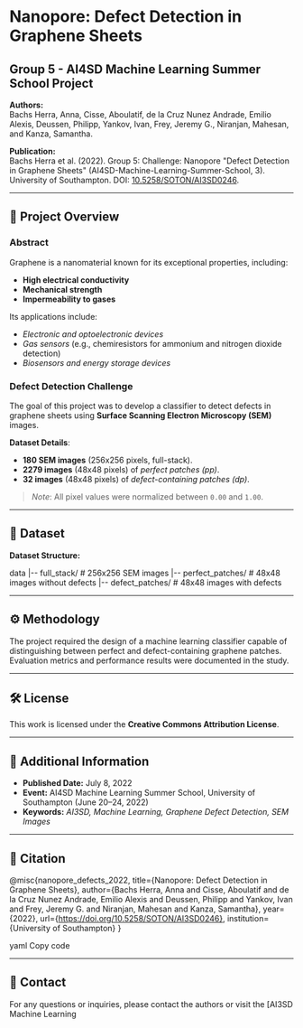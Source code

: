 # Nanopore: Defect Detection in Graphene Sheets

## Group 5 - AI4SD Machine Learning Summer School Project

**Authors:**  
Bachs Herra, Anna, Cisse, Aboulatif, de la Cruz Nunez Andrade, Emilio Alexis, Deussen, Philipp, Yankov, Ivan, Frey, Jeremy G., Niranjan, Mahesan, and Kanza, Samantha.

**Publication:**  
Bachs Herra et al. (2022). Group 5: Challenge: Nanopore "Defect Detection in Graphene Sheets" (AI4SD-Machine-Learning-Summer-School, 3). University of Southampton. DOI: [10.5258/SOTON/AI3SD0246](https://doi.org/10.5258/SOTON/AI3SD0246).

---

## 📝 Project Overview

### **Abstract**
Graphene is a nanomaterial known for its exceptional properties, including:
- **High electrical conductivity**
- **Mechanical strength**
- **Impermeability to gases**  

Its applications include:
- *Electronic and optoelectronic devices*  
- *Gas sensors* (e.g., chemiresistors for ammonium and nitrogen dioxide detection)  
- *Biosensors and energy storage devices*  

### **Defect Detection Challenge**
The goal of this project was to develop a classifier to detect defects in graphene sheets using **Surface Scanning Electron Microscopy (SEM)** images.  

**Dataset Details**:
- **180 SEM images** (256x256 pixels, full-stack).  
- **2279 images** (48x48 pixels) of *perfect patches (pp)*.  
- **32 images** (48x48 pixels) of *defect-containing patches (dp)*.  

> *Note*: All pixel values were normalized between `0.00` and `1.00`.  

---

## 📂 Dataset

**Dataset Structure:**

data |-- full_stack/ # 256x256 SEM images |-- perfect_patches/ # 48x48 images without defects |-- defect_patches/ # 48x48 images with defects


---

## ⚙️ Methodology
The project required the design of a machine learning classifier capable of distinguishing between perfect and defect-containing graphene patches. Evaluation metrics and performance results were documented in the study.

---

## 🛠️ License

This work is licensed under the **Creative Commons Attribution License**.

---

## 📅 Additional Information

- **Published Date:** July 8, 2022  
- **Event:** AI4SD Machine Learning Summer School, University of Southampton (June 20–24, 2022)  
- **Keywords:** *AI3SD, Machine Learning, Graphene Defect Detection, SEM Images*  

---

## 📖 Citation

@misc{nanopore_defects_2022, title={Nanopore: Defect Detection in Graphene Sheets}, author={Bachs Herra, Anna and Cisse, Aboulatif and de la Cruz Nunez Andrade, Emilio Alexis and Deussen, Philipp and Yankov, Ivan and Frey, Jeremy G. and Niranjan, Mahesan and Kanza, Samantha}, year={2022}, url={https://doi.org/10.5258/SOTON/AI3SD0246}, institution={University of Southampton} }

yaml
Copy code

---

## 📧 Contact
For any questions or inquiries, please contact the authors or visit the [AI3SD Machine Learning 
